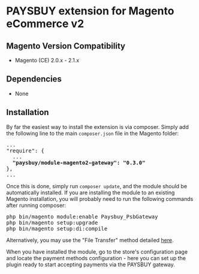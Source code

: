# PAYSBUY extension for Magento eCommerce v2

## Magento Version Compatibility
- Magento (CE) 2.0.x - 2.1.x

## Dependencies
- None

## Installation
By far the easiest way to install the extension is via composer. Simply add the following line to the main `composer.json` file in the Magento folder:

<pre>
...
"require": {
  ...
  <b>"paysbuy/module-magento2-gateway": "0.3.0"</b>
},
...
</pre>
Once this is done, simply run `composer update`, and the module should be automatically installed. If you are installing the module to an existing Magento installation, you will probably need to run the following commands after running composer:

<pre>
php bin/magento module:enable Paysbuy_PsbGateway
php bin/magento setup:upgrade
php bin/magento setup:di:compile
</pre>

Alternatively, you may use the "File Transfer" method detailed [here](https://www.quora.com/How-do-I-install-extensions-in-magento2).

When you have installed the module, go to the store's configuration page and locate the payment methods configuration - here you can set up the plugin ready to start accepting payments via the PAYSBUY gateway.

